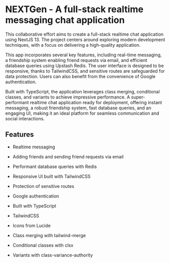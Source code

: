 # NEXTGen - A full-stack realtime messaging chat application

This collaborative effort aims to create a full-stack realtime chat application using NextJS 13. The project centers around exploring modern development techniques, with a focus on delivering a high-quality application.

This app incorporates several key features, including real-time messaging, a friendship system enabling friend requests via email, and efficient database queries using Upstash Redis. The user interface is designed to be responsive, thanks to TailwindCSS, and sensitive routes are safeguarded for data protection. Users can also benefit from the convenience of Google authentication.

Built with TypeScript, the application leverages class merging, conditional classes, and variants to achieve impressive performance. A super-performant realtime chat application ready for deployment, offering instant messaging, a robust friendship system, fast database queries, and an engaging UI, making it an ideal platform for seamless communication and social interactions.

## Features

- Realtime messaging
- Adding friends and sending friend requests via email
- Performant database queries with Redis
- Responsive UI built with TailwindCSS
- Protection of sensitive routes
- Google authentication

- Built with TypeScript
- TailwindCSS
- Icons from Lucide

- Class merging with tailwind-merge
- Conditional classes with clsx
- Variants with class-variance-authority

